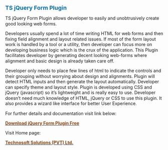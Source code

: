 <p><span style="color: #006dac; font-size: large;"><strong>TS jQuery Form Plugin</strong></span></p>
<p style="line-height: 1.25em; max-width: 64em;">TS jQuery Form Plugin allows developer to easily and unobtrusively create good looking web forms.</p>
<p style="line-height: 1.25em; max-width: 64em;">Developers usually spend a lot of time writing HTML for web forms and then fixing field alignment and layout related issues. If most of the form layout work is handled by a tool or a utility, then developer can  focus more on developing business logic which is the crux of the application. This Plugin facilitates developer by generating decent looking web-forms where alignment and basic design is already taken care off.</p>
<p style="line-height: 1.25em; max-width: 64em;">Developer only needs to place few lines of html to indicate the controls and their grouping without worrying about design and alignments. Plugin will detect HTML inputs and then generate the layout automatically.  Developer can specify theme and layout style. Plugin is developed using CSS and jQuery (javascript) so it&rsquo;s lightweight and is really easy to use. Developer doesn&rsquo;t need much knowledge of HTML, jQuery or CSS to use this plugin. It also provides  a wizard like interface for better User Experience.</p>
<p>For further details and documentation visit link below: <span style="font-size: x-small;"> <strong><a href="http://www.techno-soft.com/index.php?/download-jquery-form-plugin-free"></a></strong></span></p>
<p><span style="font-size: normal;"><strong><a href="http://www.techno-soft.com/index.php?/download-jquery-form-plugin-free"><span style="color: #8b4513;">Download jQuery Form Plugin Free</span></a></strong></span></p>
<p>Visit Home page: <span style="font-size: x-small;"><strong><a href="http://www.techno-soft.com/"></a></strong></span></p>
<p><span style="font-size: normal;"><strong><a href="http://www.techno-soft.com/"><span style="color: #8b4513;">Technosoft Solutions (PVT) Ltd.</span></a></strong></span></p>
